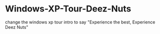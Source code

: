 # Windows-XP-Tour-Deez-Nuts
change the windows xp tour intro to say "Experience the best, Experience Deez Nuts"
